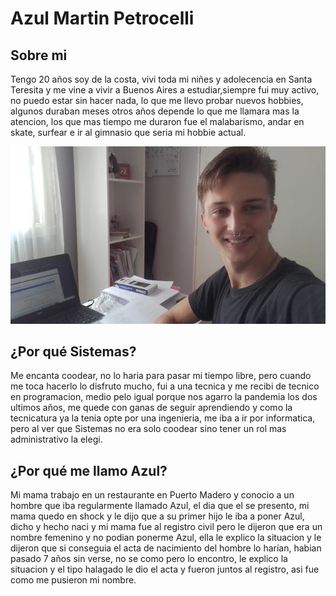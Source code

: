 # Azul Martin Petrocelli

## Sobre mi
Tengo 20 años soy de la costa, vivi toda mi niñes y adolecencia en Santa Teresita y me vine a vivir a Buenos Aires a estudiar,siempre fui muy activo, no puedo estar sin hacer nada, lo que me llevo probar nuevos hobbies, algunos duraban meses otros años depende lo que me llamara mas la atencion, los que mas tiempo me duraron fue el malabarismo, andar en skate, surfear e ir al gimnasio que seria mi hobbie actual.

![Mi foto](MiFoto.png "Foto")
## ¿Por qué Sistemas?
Me encanta coodear, no lo haria para pasar mi tiempo libre, pero cuando me toca hacerlo lo disfruto mucho, fui a una tecnica y me recibi de tecnico en programacion, medio pelo igual porque nos agarro la pandemia los dos ultimos años, me quede con ganas de seguir aprendiendo y como la tecnicatura ya la tenia opte por una ingenieria, me iba a ir por informatica, pero al ver que Sistemas no era solo coodear sino tener un rol mas administrativo la elegi.

## ¿Por qué me llamo Azul?
Mi mama trabajo en un restaurante en Puerto Madero y conocio a un hombre que iba regularmente llamado Azul, el dia que el se presento, mi mama quedo en shock y le dijo que a su primer hijo le iba a poner Azul, dicho y hecho naci y mi mama fue al registro civil pero le dijeron que era un nombre femenino y no podian ponerme Azul, ella le explico la situacion y le dijeron que si conseguia el acta de nacimiento del hombre lo harían, habian pasado 7 años sin verse, no se como pero lo encontro, le explico la situacion y el tipo halagado le dio el acta y fueron juntos al registro, asi fue como me pusieron mi nombre.
